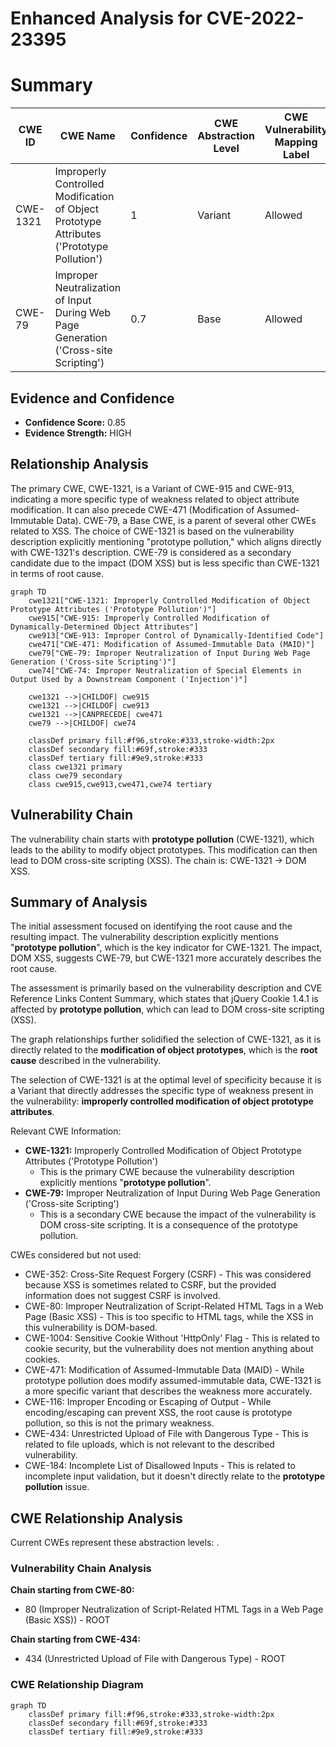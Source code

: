 # Enhanced Analysis for CVE-2022-23395

# Summary
| CWE ID | CWE Name | Confidence | CWE Abstraction Level | CWE Vulnerability Mapping Label | CWE-Vulnerability Mapping Notes |
|---|---|---|---|---|---|
| CWE-1321 | Improperly Controlled Modification of Object Prototype Attributes ('Prototype Pollution') | 1 | Variant | Allowed | Primary CWE |
| CWE-79 | Improper Neutralization of Input During Web Page Generation ('Cross-site Scripting') | 0.7 | Base | Allowed | Secondary Candidate |

## Evidence and Confidence

*   **Confidence Score:** 0.85
*   **Evidence Strength:** HIGH

## Relationship Analysis
The primary CWE, CWE-1321, is a Variant of CWE-915 and CWE-913, indicating a more specific type of weakness related to object attribute modification. It can also precede CWE-471 (Modification of Assumed-Immutable Data). CWE-79, a Base CWE, is a parent of several other CWEs related to XSS. The choice of CWE-1321 is based on the vulnerability description explicitly mentioning "prototype pollution," which aligns directly with CWE-1321's description. CWE-79 is considered as a secondary candidate due to the impact (DOM XSS) but is less specific than CWE-1321 in terms of root cause.

```mermaid
graph TD
    cwe1321["CWE-1321: Improperly Controlled Modification of Object Prototype Attributes ('Prototype Pollution')"]
    cwe915["CWE-915: Improperly Controlled Modification of Dynamically-Determined Object Attributes"]
    cwe913["CWE-913: Improper Control of Dynamically-Identified Code"]
    cwe471["CWE-471: Modification of Assumed-Immutable Data (MAID)"]
    cwe79["CWE-79: Improper Neutralization of Input During Web Page Generation ('Cross-site Scripting')"]
    cwe74["CWE-74: Improper Neutralization of Special Elements in Output Used by a Downstream Component ('Injection')"]
    
    cwe1321 -->|CHILDOF| cwe915
    cwe1321 -->|CHILDOF| cwe913
    cwe1321 -->|CANPRECEDE| cwe471
    cwe79 -->|CHILDOF| cwe74
    
    classDef primary fill:#f96,stroke:#333,stroke-width:2px
    classDef secondary fill:#69f,stroke:#333
    classDef tertiary fill:#9e9,stroke:#333
    class cwe1321 primary
    class cwe79 secondary
    class cwe915,cwe913,cwe471,cwe74 tertiary
```

## Vulnerability Chain
The vulnerability chain starts with **prototype pollution** (CWE-1321), which leads to the ability to modify object prototypes. This modification can then lead to DOM cross-site scripting (XSS). The chain is: CWE-1321 -> DOM XSS.

## Summary of Analysis
The initial assessment focused on identifying the root cause and the resulting impact. The vulnerability description explicitly mentions "**prototype pollution**", which is the key indicator for CWE-1321. The impact, DOM XSS, suggests CWE-79, but CWE-1321 more accurately describes the root cause.

The assessment is primarily based on the vulnerability description and CVE Reference Links Content Summary, which states that jQuery Cookie 1.4.1 is affected by **prototype pollution**, which can lead to DOM cross-site scripting (XSS).

The graph relationships further solidified the selection of CWE-1321, as it is directly related to the **modification of object prototypes**, which is the **root cause** described in the vulnerability.

The selection of CWE-1321 is at the optimal level of specificity because it is a Variant that directly addresses the specific type of weakness present in the vulnerability: **improperly controlled modification of object prototype attributes**.

Relevant CWE Information:

*   **CWE-1321:** Improperly Controlled Modification of Object Prototype Attributes ('Prototype Pollution')
    *   This is the primary CWE because the vulnerability description explicitly mentions "**prototype pollution**".
*   **CWE-79:** Improper Neutralization of Input During Web Page Generation ('Cross-site Scripting')
    *   This is a secondary CWE because the impact of the vulnerability is DOM cross-site scripting. It is a consequence of the prototype pollution.

CWEs considered but not used:

*   CWE-352: Cross-Site Request Forgery (CSRF) - This was considered because XSS is sometimes related to CSRF, but the provided information does not suggest CSRF is involved.
*   CWE-80: Improper Neutralization of Script-Related HTML Tags in a Web Page (Basic XSS) - This is too specific to HTML tags, while the XSS in this vulnerability is DOM-based.
*   CWE-1004: Sensitive Cookie Without 'HttpOnly' Flag - This is related to cookie security, but the vulnerability does not mention anything about cookies.
*   CWE-471: Modification of Assumed-Immutable Data (MAID) - While prototype pollution does modify assumed-immutable data, CWE-1321 is a more specific variant that describes the weakness more accurately.
*   CWE-116: Improper Encoding or Escaping of Output - While encoding/escaping can prevent XSS, the root cause is prototype pollution, so this is not the primary weakness.
*   CWE-434: Unrestricted Upload of File with Dangerous Type - This is related to file uploads, which is not relevant to the described vulnerability.
*   CWE-184: Incomplete List of Disallowed Inputs - This is related to incomplete input validation, but it doesn't directly relate to the **prototype pollution** issue.


## CWE Relationship Analysis

Current CWEs represent these abstraction levels: .


### Vulnerability Chain Analysis

**Chain starting from CWE-80:**
- 80 (Improper Neutralization of Script-Related HTML Tags in a Web Page (Basic XSS)) - ROOT


**Chain starting from CWE-434:**
- 434 (Unrestricted Upload of File with Dangerous Type) - ROOT



### CWE Relationship Diagram

```mermaid
graph TD
    classDef primary fill:#f96,stroke:#333,stroke-width:2px
    classDef secondary fill:#69f,stroke:#333
    classDef tertiary fill:#9e9,stroke:#333
```